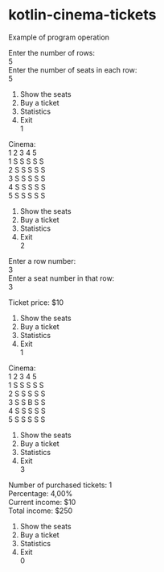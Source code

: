 # kotlin-cinema-tickets  
  
Example of program operation  
  
Enter the number of rows:  
5  
Enter the number of seats in each row:  
5  
  
1. Show the seats  
2. Buy a ticket  
3. Statistics  
0. Exit  
1  
  
Cinema:  
  1 2 3 4 5   
1 S S S S S   
2 S S S S S   
3 S S S S S   
4 S S S S S   
5 S S S S S   
  
1. Show the seats  
2. Buy a ticket  
3. Statistics  
0. Exit  
2    
  
Enter a row number:  
3  
Enter a seat number in that row:  
3  
  
Ticket price: $10  
  
1. Show the seats  
2. Buy a ticket  
3. Statistics  
0. Exit  
1  
  
Cinema:  
  1 2 3 4 5   
1 S S S S S   
2 S S S S S   
3 S S B S S   
4 S S S S S   
5 S S S S S   
  
1. Show the seats  
2. Buy a ticket  
3. Statistics  
0. Exit  
3  
  
Number of purchased tickets: 1  
Percentage: 4,00%  
Current income: $10  
Total income: $250  
  
1. Show the seats  
2. Buy a ticket  
3. Statistics  
0. Exit  
0  
